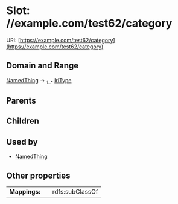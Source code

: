 
# Slot: //example.com/test62/category




URI: [https://example.com/test62/category](https://example.com/test62/category)


## Domain and Range

[NamedThing](NamedThing.md) ->  <sub>1..*</sub> [IriType](types/IriType.md)

## Parents


## Children


## Used by

 * [NamedThing](NamedThing.md)

## Other properties

|  |  |  |
| --- | --- | --- |
| **Mappings:** | | rdfs:subClassOf |

